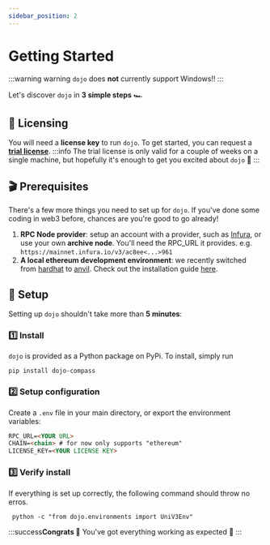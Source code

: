 ```yaml
---
sidebar_position: 2
---
```


# Getting Started

:::warning warning
`dojo` does **not** currently support Windows!!
:::

Let's discover `dojo` in **3 simple steps** 🏎️

## 📄 Licensing

You will need a **license key** to run `dojo`. To get started, you can request a **[trial license](mailto:elisabeth@compasslabs.ai?subject=Dojo%20trial%20license%20request&body=%3C%20Please%20let%20us%20know%20your%20name%20and%20the%20company%20you%20represent.%20We'll%20get%20back%20ASAP%20%3E)**.
:::info
The trial license is only valid for a couple of weeks on a single machine, but hopefully it's enough to get you excited about `dojo` 🥳
:::

## 🎬 Prerequisites
There's a few more things you need to set up for `dojo`. If you've done some coding in web3 before, chances are you're good to go already!

1. **RPC Node provider**: setup an account with a provider, such as [Infura](https://www.infura.io/), or use your own **archive node**. You'll need the RPC_URL it provides. e.g. `https://mainnet.infura.io/v3/ac8ee<...>961`
2. **A local ethereum development environment**: we recently switched from [hardhat](https://hardhat.org/) to [anvil](https://github.com/foundry-rs/foundry). Check out the installation guide [here](https://book.getfoundry.sh/getting-started/installation).

## 🏃 Setup

Setting up `dojo` shouldn't take more than **5 minutes**:

### 1️⃣ Install
`dojo` is provided as a Python package on PyPi.
To install, simply run  
```
pip install dojo-compass
```


### 2️⃣ Setup configuration
Create a `.env` file in your main directory, or export the environment variables:
```md title=".env" {1-4}
RPC_URL=<YOUR URL>
CHAIN=<chain> # for now only supports "ethereum"
LICENSE_KEY=<YOUR LICENSE KEY>
```

### 3️⃣ Verify install
If everything is set up correctly, the following command should throw no erros.
```
 python -c "from dojo.environments import UniV3Env"
```

:::success**Congrats 🥳**
You've got everything working as expected 🏁
:::